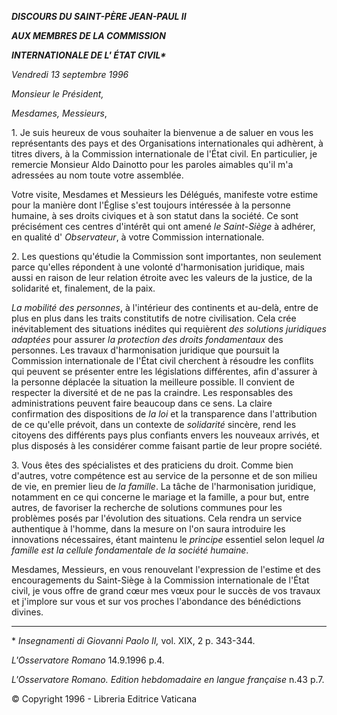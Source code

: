 ***DISCOURS DU SAINT-PÈRE JEAN-PAUL II***

***AUX MEMBRES DE LA COMMISSION***

***INTERNATIONALE DE L' ÉTAT CIVIL\****

*Vendredi 13 septembre 1996*

*Monsieur le Président,*

*Mesdames, Messieurs*,

1\. Je suis heureux de vous souhaiter la bienvenue a de saluer en vous les représentants des pays et des Organisations internationales qui adhèrent, à titres divers, à la Commission internationale de l'État civil. En particulier, je remercie Monsieur Aldo Dainotto pour les paroles aimables qu'il m'a adressées au nom toute votre assemblée.

Votre visite, Mesdames et Messieurs les Délégués, manifeste votre estime pour la manière dont l'Église s'est toujours intéressée à la personne humaine, à ses droits civiques et à son statut dans la société. Ce sont précisément ces centres d'intérêt qui ont amené *le Saint-Siège* à adhérer, en qualité d' *Observateur*, à votre Commission internationale.

2\. Les questions qu'étudie la Commission sont importantes, non seulement parce qu'elles répondent à une volonté d'harmonisation juridique, mais aussi en raison de leur relation étroite avec les valeurs de la justice, de la solidarité et, finalement, de la paix.

*La mobilité des personnes*, à l'intérieur des continents et au-delà, entre de plus en plus dans les traits constitutifs de notre civilisation. Cela crée inévitablement des situations inédites qui requièrent *des solutions juridiques adaptées* pour assurer *la protection des droits fondamentaux* des personnes. Les travaux d'harmonisation juridique que poursuit la Commission internationale de l'État civil cherchent à résoudre les conflits qui peuvent se présenter entre les législations différentes, afin d'assurer à la personne déplacée la situation la meilleure possible. Il convient de respecter la diversité et de ne pas la craindre. Les responsables des administrations peuvent faire beaucoup dans ce sens. La claire confirmation des dispositions de *la loi* et la transparence dans l'attribution de ce qu'elle prévoit, dans un contexte de *solidarité* sincère, rend les citoyens des différents pays plus confiants envers les nouveaux arrivés, et plus disposés à les considérer comme faisant partie de leur propre société.

3\. Vous êtes des spécialistes et des praticiens du droit. Comme bien d'autres, votre compétence est au service de la personne et de son milieu de vie, en premier lieu de *la famille*. La tâche de l'harmonisation juridique, notamment en ce qui concerne le mariage et la famille, a pour but, entre autres, de favoriser la recherche de solutions communes pour les problèmes posés par l'évolution des situations. Cela rendra un service authentique à l'homme, dans la mesure on l'on saura introduire les innovations nécessaires, étant maintenu le *principe* essentiel selon lequel *la famille est la cellule fondamentale de la société humaine*.

Mesdames, Messieurs, en vous renouvelant l'expression de l'estime et des encouragements du Saint-Siège à la Commission internationale de l'État civil, je vous offre de grand cœur mes vœux pour le succès de vos travaux et j'implore sur vous et sur vos proches l'abondance des bénédictions divines.

* * *

\* *Insegnamenti di Giovanni Paolo II,* vol. XIX, 2 p. 343-344.

*L'Osservatore Romano* 14.9.1996 p.4.

*L'Osservatore Romano. Edition hebdomadaire en langue française* n.43 p.7.

© Copyright 1996 - Libreria Editrice Vaticana